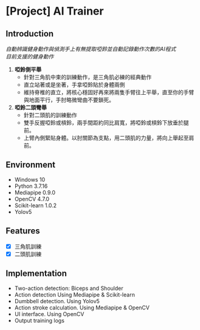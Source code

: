 # [Project] AI Trainer
## Introduction
*自動辨識健身動作與偵測手上有無提取啞鈴並自動記錄動作次數的AI程式*<br>
*目前支援的健身動作*
1. **啞鈴側平舉**
   - 針對三角肌中束的訓練動作，是三角肌必練的經典動作<br>
   - 直立站著或是坐著，手拿啞鈴貼於身體兩側<br>
   - 維持脊椎的直立，將核心穩固好再來將兩隻手臂往上平舉，直至你的手臂與地面平行，手肘略微彎曲不要鎖死。<br>
2. **啞鈴二頭彎舉**
   - 針對二頭肌的訓練動作<br>
   - 雙手反握啞鈴或槓鈴，兩手間距約同比肩寬，將啞鈴或槓鈴下放垂於腿前。<br>
   - 上臂內側緊貼身體。以肘關節為支點，用二頭肌的力量，將向上舉起至肩前。<br>
## Environment
- Windows 10
- Python 3.7.16
- Mediapipe 0.9.0
- OpenCV 4.7.0
- Scikit-learn 1.0.2
- Yolov5

## Features
- [x] 三角肌訓練
- [x] 二頭肌訓練
## Implementation
- Two-action detection: Biceps and Shoulder<br>
- Action detection Using Mediapipe & Scikit-learn<br>
- Dumbbell detection. Using Yolov5<br>
- Action stroke calculation. Using Mediapipe & OpenCV<br>
- UI interface. Using OpenCV<br>
- Output training logs<br>




